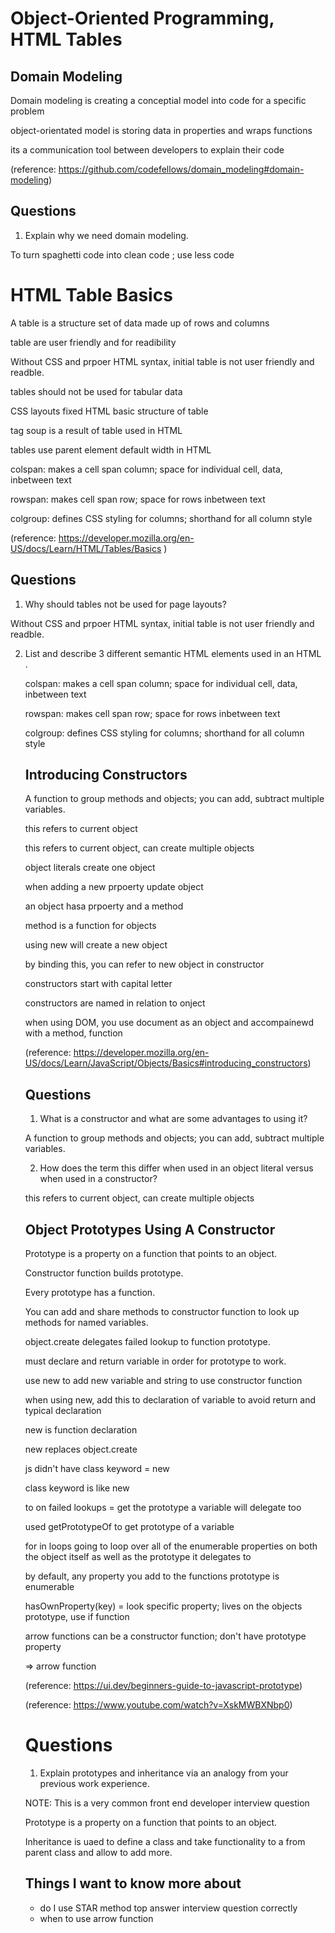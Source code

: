 #  Object-Oriented Programming, HTML Tables

## Domain Modeling

Domain modeling is creating a conceptial model into code for a specific problem 

object-orientated model is storing data in properties and wraps functions

its a communication tool between developers to explain their code 

(reference: https://github.com/codefellows/domain_modeling#domain-modeling)
## Questions

1. Explain why we need domain modeling.

To turn spaghetti code into clean code ; use less code

# HTML Table Basics

A table is a structure set of data made up of rows and columns

table are user friendly and for readibility

Without CSS and prpoer HTML syntax, initial table is not user friendly and readble. 

tables should not be used for tabular data

CSS layouts fixed HTML basic structure of table

tag soup is a result of table used in HTML

tables use parent element default width in HTML

colspan: makes a cell span column; space for individual cell, data, inbetween text 

rowspan: makes cell span row; space for rows inbetween text

colgroup: defines CSS styling for columns; shorthand for all column style 

(reference: https://developer.mozilla.org/en-US/docs/Learn/HTML/Tables/Basics )

## Questions

1. Why should tables not be used for page layouts?

Without CSS and prpoer HTML syntax, initial table is not user friendly and readble. 

2. List and describe 3 different semantic HTML elements used in an HTML <table>.

colspan: makes a cell span column; space for individual cell, data, inbetween text 

rowspan: makes cell span row; space for rows inbetween text

colgroup: defines CSS styling for columns; shorthand for all column style 

## Introducing Constructors

A function to group methods and objects; you can add, subtract multiple variables.

this refers to current object 

this refers to current object, can create multiple objects 

object literals create one object

when adding a new prpoerty update object 

an object hasa  prpoerty and a method

method is a function for objects 

using new will create a new object 

by binding this, you can refer to new object in constructor 

constructors start with capital letter 

constructors are named in relation to onject 

when using DOM, you use document as an object and accompainewd with a method, function 

(reference: https://developer.mozilla.org/en-US/docs/Learn/JavaScript/Objects/Basics#introducing_constructors)

## Questions

1. What is a constructor and what are some advantages to using it?

A function to group methods and objects; you can add, subtract multiple variables.

2. How does the term this differ when used in an object literal versus when used in a constructor?

this refers to current object, can create multiple objects 

## Object Prototypes Using A Constructor

Prototype is a property on a function that points to an object. 

Constructor function builds prototype. 

Every prototype has a function. 

You can add and share  methods to constructor function to look up methods for named variables. 

object.create delegates failed lookup to function prototype. 

must declare and return variable in order for prototype to work. 

use new to add new variable and string to use constructor function

when using new, add this to declaration of variable to avoid return and typical declaration

new is function declaration

new replaces object.create

js didn't have class keyword = new 

class keyword is like new 

to on failed lookups = get the prototype a variable will delegate too

used getPrototypeOf to get prototype of a variable 

for in loops going to loop over all of the enumerable properties on both the object itself as well as the prototype it delegates to

by default, any property you add to the functions prototype is enumerable

hasOwnProperty(key) = look specific property; lives on the objects prototype, use if function

arrow functions can be a constructor function; don't have prototype property 

=> arrow function

(reference: https://ui.dev/beginners-guide-to-javascript-prototype)

(reference: https://www.youtube.com/watch?v=XskMWBXNbp0)
#
# Questions 

1. Explain prototypes and inheritance via an analogy from your previous work experience.

NOTE: This is a very common front end developer interview question

Prototype is a property on a function that points to an object.

Inheritance is uaed to define a class and take functionality to a from parent class and allow to add more.

## Things I want to know more about 
- do I use STAR method top answer interview question correctly
- when to use arrow function 